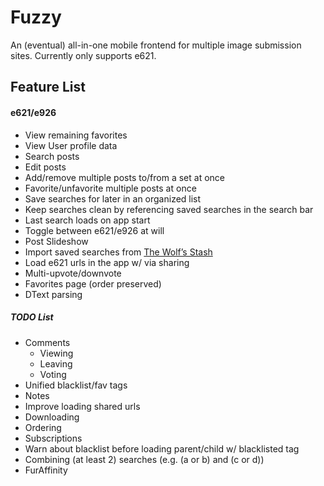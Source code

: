 # Fuzzy
An (eventual) all-in-one mobile frontend for multiple image submission sites. Currently only supports e621.

## Feature List
#### e621/e926
* View remaining favorites 
* View User profile data
* Search posts
* Edit posts
* Add/remove multiple posts to/from a set at once
* Favorite/unfavorite multiple posts at once
* Save searches for later in an organized list
* Keep searches clean by referencing saved searches in the search bar
* Last search loads on app start
* Toggle between e621/e926 at will
* Post Slideshow
* Import saved searches from [The Wolf’s Stash](https://zepiwolf.se/tws/)
* Load e621 urls in the app w/ via sharing
* Multi-upvote/downvote
* Favorites page (order preserved)
* DText parsing
##### TODO List
* Comments
  * Viewing
  * Leaving
  * Voting
* Unified blacklist/fav tags
* Notes
* Improve loading shared urls
* Downloading
* Ordering
* Subscriptions
* Warn about blacklist before loading parent/child w/ blacklisted tag
* Combining (at least 2) searches (e.g. (a or b) and (c or d))
* FurAffinity